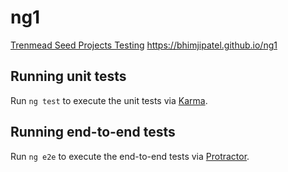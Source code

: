  
# ng1
[Trenmead Seed Projects Testing](https://bhimjipatel.github.io/ng1) https://bhimjipatel.github.io/ng1
## Running unit tests
Run `ng test` to execute the unit tests via [Karma](https://karma-runner.github.io).
## Running end-to-end tests
Run `ng e2e` to execute the end-to-end tests via [Protractor](http://www.protractortest.org/).

